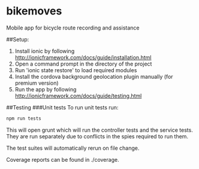 # bikemoves
Mobile app for bicycle route recording and assistance

##Setup:  

1. Install ionic by following http://ionicframework.com/docs/guide/installation.html  
2. Open a command prompt in the directory of the project  
3. Run 'ionic state restore' to load required modules  
4. Install the cordova background geolocation plugin manually (for premium version)  
5. Run the app by following http://ionicframework.com/docs/guide/testing.html  

##Testing
###Unit tests
To run unit tests run:
```sh
npm run tests
```
This will open grunt which will run the controller tests and the service tests. They are run separately due to conflicts in the spies required to run them.

The test suites will automatically rerun on file change.

Coverage reports can be found in ./coverage.
